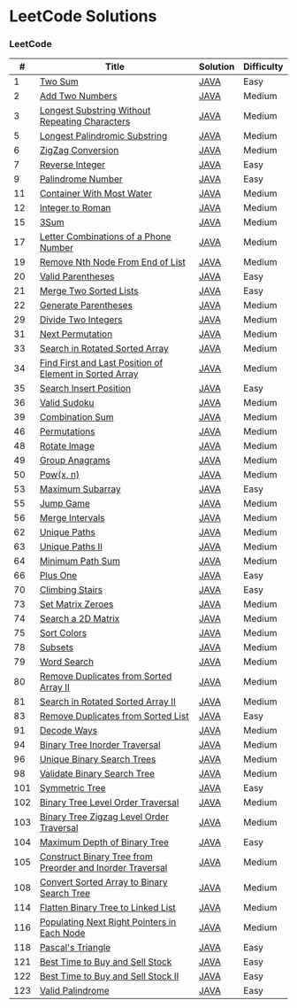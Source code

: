 LeetCode Solutions
========

### LeetCode


| # | Title | Solution | Difficulty |
|---| ----- | -------- | ---------- |
|1|[Two Sum](https://leetcode.com/problems/two-sum/)|[JAVA](./src/leetcode/TwoSum.java)|Easy|
|2|[Add Two Numbers](https://leetcode.com/problems/add-two-numbers/)|[JAVA](./src/leetcode/AddTwoNumbers.java)|Medium|
|3|[Longest Substring Without Repeating Characters](https://leetcode.com/problems/longest-substring-without-repeating-characters/)|[JAVA](./src/leetcode/LongestSubstringWithoutRepeatingCharacters.java)|Medium|
|5|[Longest Palindromic Substring](https://leetcode.com/problems/longest-palindromic-substring/)|[JAVA](./src/leetcode/LongestPalindromicSubstring.java)|Medium|
|6|[ZigZag Conversion](https://leetcode.com/problems/zigzag-conversion/)|[JAVA](./src/leetcode/ZigZagConversion.java)|Medium|
|7|[Reverse Integer](https://leetcode.com/problems/reverse-integer/)|[JAVA](./src/leetcode/ReverseInteger.java)|Easy|
|9|[Palindrome Number](https://leetcode.com/problems/palindrome-number/)|[JAVA](./src/leetcode/PalindromeNumber.java)|Easy|
|11|[Container With Most Water](https://leetcode.com/problems/container-with-most-water/)|[JAVA](./src/leetcode/ContainerWithMostWater.java)|Medium|
|12|[Integer to Roman](https://leetcode.com/problems/integer-to-roman/)|[JAVA](./src/leetcode/IntegerToRoman.java)|Medium|
|15|[3Sum](https://leetcode.com/problems/3sum/)|[JAVA](./src/leetcode/ThreeSum.java)|Medium|
|17|[Letter Combinations of a Phone Number](https://leetcode.com/problems/letter-combinations-of-a-phone-number/)|[JAVA](./src/leetcode/LetterCombinationsofaPhoneNumber.java)|Medium|
|19|[Remove Nth Node From End of List](https://leetcode.com/problems/remove-nth-node-from-end-of-list/)|[JAVA](./src/leetcode/RemoveNthNodeFromEndofList.java)|Medium|
|20|[Valid Parentheses](https://leetcode.com/problems/valid-parentheses/)|[JAVA](./src/leetcode/ValidParentheses.java)|Easy|
|21|[Merge Two Sorted Lists](https://leetcode.com/problems/merge-two-sorted-lists/)|[JAVA](./src/leetcode/MergeTwoSortedLists.java)|Easy|
|22|[Generate Parentheses](https://leetcode.com/problems/generate-parentheses/)|[JAVA](./src/leetcode/GenerateParentheses.java)|Medium|
|29|[Divide Two Integers](https://leetcode.com/problems/divide-two-integers/)|[JAVA](./src/leetcode/DivideTwoIntegers.java)|Medium|
|31|[Next Permutation](https://leetcode.com/problems/next-permutation/)|[JAVA](./src/leetcode/NextPermutation.java)|Medium|
|33|[Search in Rotated Sorted Array](https://leetcode.com/problems/search-in-rotated-sorted-array/)|[JAVA](./src/leetcode/SearchinRotatedSortedArray.java)|Medium|
|34|[Find First and Last Position of Element in Sorted Array](https://leetcode.com/problems/find-first-and-last-position-of-element-in-sorted-array/)|[JAVA](./src/leetcode/FindFirstandLastPositionofElementinSortedArray.java)|Medium|
|35|[Search Insert Position](https://leetcode.com/problems/search-insert-position/)|[JAVA](./src/leetcode/SearchInsertPosition.java)|Easy|
|36|[Valid Sudoku](https://leetcode.com/problems/valid-sudoku/)|[JAVA](./src/leetcode/ValidSudoku.java)|Medium|
|39|[Combination Sum](https://leetcode.com/problems/combination-sum/)|[JAVA](./src/leetcode/CombinationSum.java)|Medium|
|46|[Permutations](https://leetcode.com/problems/permutations/)|[JAVA](./src/leetcode/Permutations.java)|Medium|
|48|[Rotate Image](https://leetcode.com/problems/rotate-image/)|[JAVA](./src/leetcode/RotateImage.java)|Medium|
|49|[Group Anagrams](https://leetcode.com/problems/group-anagrams/)|[JAVA](./src/leetcode/GroupAnagrams.java)|Medium|
|50|[Pow(x, n)](https://leetcode.com/problems/powx-n/)|[JAVA](./src/leetcode/PowXn.java)|Medium|
|53|[Maximum Subarray](https://leetcode.com/problems/maximum-subarray/)|[JAVA](./src/leetcode/MaximumSubarray.java)|Easy|
|55|[Jump Game](https://leetcode.com/problems/jump-game/)|[JAVA](./src/leetcode/JumpGame.java)|Medium|
|56|[Merge Intervals](https://leetcode.com/problems/merge-intervals/)|[JAVA](./src/leetcode/MergeIntervals.java)|Medium|
|62|[Unique Paths](https://leetcode.com/problems/unique-paths/)|[JAVA](./src/leetcode/UniquePaths.java)|Medium|
|63|[Unique Paths II](https://leetcode.com/problems/unique-paths-ii/)|[JAVA](./src/leetcode/UniquePathsII.java)|Medium|
|64|[Minimum Path Sum](https://leetcode.com/problems/minimum-path-sum/)|[JAVA](./src/leetcode/MinimumPathSum.java)|Medium|
|66|[Plus One](https://leetcode.com/problems/plus-one/)|[JAVA](./src/leetcode/PlusOne.java)|Easy|
|70|[Climbing Stairs](https://leetcode.com/problems/climbing-stairs/)|[JAVA](./src/leetcode/ClimbingStairs.java)|Easy|
|73|[Set Matrix Zeroes](https://leetcode.com/problems/set-matrix-zeroes/)|[JAVA](./src/leetcode/SetMatrixZeroes.java)|Medium|
|74|[Search a 2D Matrix](https://leetcode.com/problems/search-a-2d-matrix/)|[JAVA](./src/leetcode/Searcha2DMatrix.java)|Medium|
|75|[Sort Colors](https://leetcode.com/problems/sort-colors/)|[JAVA](./src/leetcode/SortColors.java)|Medium|
|78|[Subsets](https://leetcode.com/problems/subsets/)|[JAVA](./src/leetcode/Subsets.java)|Medium|
|79|[Word Search](https://leetcode.com/problems/word-search/)|[JAVA](./src/leetcode/WordSearch.java)|Medium|
|80|[Remove Duplicates from Sorted Array II](https://leetcode.com/problems/remove-duplicates-from-sorted-array-ii/)|[JAVA](./src/leetcode/RemoveDuplicatesfromSortedArrayII.java)|Medium|
|81|[Search in Rotated Sorted Array II](https://leetcode.com/problems/search-in-rotated-sorted-array-ii/)|[JAVA](./src/leetcode/SearchinRotatedSortedArrayII.java)|Medium|
|83|[Remove Duplicates from Sorted List](https://leetcode.com/problems/remove-duplicates-from-sorted-list/)|[JAVA](./src/leetcode/RemoveDuplicatesfromSortedList.java)|Easy|
|91|[Decode Ways](https://leetcode.com/problems/decode-ways/)|[JAVA](./src/leetcode/DecodeWays.java)|Medium|
|94|[Binary Tree Inorder Traversal](https://leetcode.com/problems/binary-tree-inorder-traversal/)|[JAVA](./src/leetcode/BinaryTreeInorderTraversal.java)|Medium|
|96|[Unique Binary Search Trees](https://leetcode.com/problems/unique-binary-search-trees/)|[JAVA](./src/leetcode/UniqueBinarySearchTrees)|Medium|
|98|[Validate Binary Search Tree](https://leetcode.com/problems/validate-binary-search-tree/)|[JAVA](./src/leetcode/ValidateBinarySearchTree.java)|Medium|
|101|[Symmetric Tree](https://leetcode.com/problems/symmetric-tree/)|[JAVA](./src/leetcode/SymmetricTree.java)|Easy|
|102|[Binary Tree Level Order Traversal](https://leetcode.com/problems/binary-tree-level-order-traversal/)|[JAVA](./src/leetcode/BinaryTreeLevelOrderTraversal.java)|Medium|
|103|[Binary Tree Zigzag Level Order Traversal](https://leetcode.com/problems/binary-tree-zigzag-level-order-traversal/)|[JAVA](./src/leetcode/BinaryTreeZigZagLevelOrderTraversal.java)|Medium|
|104|[Maximum Depth of Binary Tree](https://leetcode.com/problems/maximum-depth-of-binary-tree/)|[JAVA](./src/leetcode/MaximumDepthOfBinaryTree.java)|Easy|
|105|[Construct Binary Tree from Preorder and Inorder Traversal](https://leetcode.com/problems/construct-binary-tree-from-preorder-and-inorder-traversal/)|[JAVA](./src/leetcode/ConstructBinaryTreefromPreorderandInorderTraversal.java)|Medium|
|108|[Convert Sorted Array to Binary Search Tree](https://leetcode.com/problems/convert-sorted-array-to-binary-search-tree/)|[JAVA](./src/leetcode/ConvertSortedArraytoBinarySearchTree.java)|Medium|
|114|[Flatten Binary Tree to Linked List](https://leetcode.com/problems/flatten-binary-tree-to-linked-list/)|[JAVA](./src/leetcode/FlattenBinaryTreeToLinkedList.java)|Medium|
|116|[Populating Next Right Pointers in Each Node](https://leetcode.com/problems/populating-next-right-pointers-in-each-node/)|[JAVA](./src/leetcode/PopulatingNextRightPointersinEachNode.java)|Medium|
|118|[Pascal's Triangle](https://leetcode.com/problems/pascals-triangle/)|[JAVA](./src/leetcode/PascalsTriangle.java)|Easy|
|121|[Best Time to Buy and Sell Stock](https://leetcode.com/problems/best-time-to-buy-and-sell-stock/)|[JAVA](./src/leetcode/BestTimetoBuyandSellStock.java)|Easy|
|122|[Best Time to Buy and Sell Stock II](https://leetcode.com/problems/best-time-to-buy-and-sell-stock-ii/)|[JAVA](./src/leetcode/BestTimetoBuyandSellStockII.java)|Easy|
|123|[Valid Palindrome](https://leetcode.com/problems/valid-palindrome/)|[JAVA](./src/leetcode/ValidPalindrome.java)|Easy|


